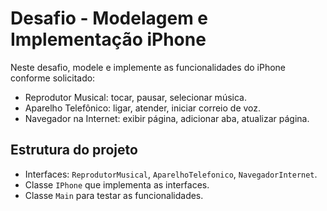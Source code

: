 # Desafio  - Modelagem e Implementação iPhone

Neste desafio, modele e implemente as funcionalidades do iPhone conforme solicitado:

- Reprodutor Musical: tocar, pausar, selecionar música.
- Aparelho Telefônico: ligar, atender, iniciar correio de voz.
- Navegador na Internet: exibir página, adicionar aba, atualizar página.

## Estrutura do projeto

- Interfaces: `ReprodutorMusical`, `AparelhoTelefonico`, `NavegadorInternet`.
- Classe `IPhone` que implementa as interfaces.
- Classe `Main` para testar as funcionalidades.
